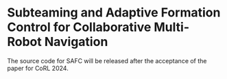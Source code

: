 # Subteaming and Adaptive Formation Control for Collaborative Multi-Robot Navigation

The source code for SAFC will be released after the acceptance of the paper for CoRL 2024.
